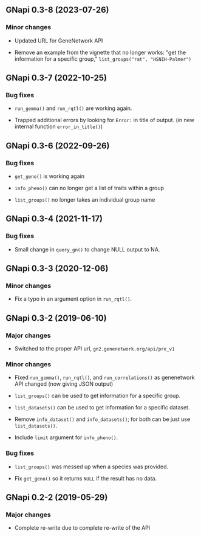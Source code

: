 ## GNapi 0.3-8 (2023-07-26)

### Minor changes

- Updated URL for GeneNetwork API

- Remove an example from the vignette that no longer works:
  "get the information for a specific group," `list_groups("rat", "HSNIH-Palmer")`


## GNapi 0.3-7 (2022-10-25)

### Bug fixes

- `run_gemma()` and `run_rqtl()` are working again.

- Trapped additional errors by looking for `Error:` in title of
  output. (in new internal function `error_in_title()`)


## GNapi 0.3-6 (2022-09-26)

### Bug fixes

- `get_geno()` is working again

- `info_pheno()` can no longer get a list of traits within a group

- `list_groups()` no longer takes an individual group name


## GNapi 0.3-4 (2021-11-17)

### Bug fixes

- Small change in `query_gn()` to change NULL output to NA.


## GNapi 0.3-3 (2020-12-06)

### Minor changes

- Fix a typo in an argument option in `run_rqtl()`.


## GNapi 0.3-2 (2019-06-10)

### Major changes

- Switched to the proper API url,
  `gn2.genenetwork.org/api/pre_v1`

### Minor changes

- Fixed `run_gemma()`, `run_rqtl()`, and `run_correlations()` as
  genenetwork API changed (now giving JSON output)

- `list_groups()` can be used to get information for a specific group.

- `list_datasets()` can be used to get information for a specific dataset.

- Remove `info_dataset()` and `info_datasets()`; for both can be just
  use `list_datasets()`.

- Include `limit` argument for `info_pheno()`.

### Bug fixes

- `list_groups()` was messed up when a species was provided.

- Fix `get_geno()` so it returns `NULL` if the result has no data.


## GNapi 0.2-2 (2019-05-29)

### Major changes

- Complete re-write due to complete re-write of the API
